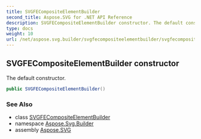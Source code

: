 ```yaml
---
title: SVGFECompositeElementBuilder
second_title: Aspose.SVG for .NET API Reference
description: SVGFECompositeElementBuilder constructor. The default constructor
type: docs
weight: 10
url: /net/aspose.svg.builder/svgfecompositeelementbuilder/svgfecompositeelementbuilder/
---
```

## SVGFECompositeElementBuilder constructor

The default constructor.

```csharp
public SVGFECompositeElementBuilder()
```

### See Also

* class [SVGFECompositeElementBuilder](../)
* namespace [Aspose.Svg.Builder](../../../aspose.svg.builder/)
* assembly [Aspose.SVG](../../../)
